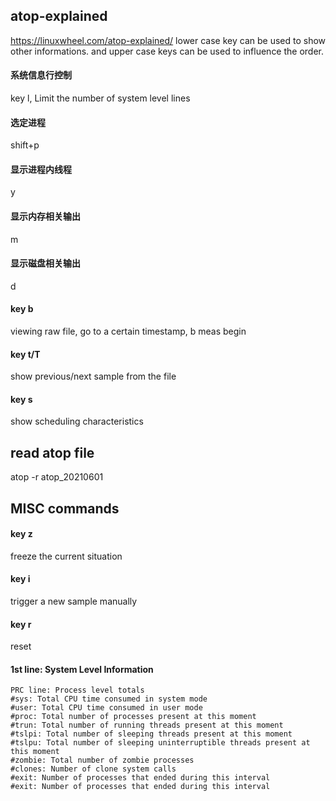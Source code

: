 ## atop-explained
https://linuxwheel.com/atop-explained/
lower case key can be used to show other informations.
and upper case keys can be used to influence the order.

#### 系统信息行控制
key l, Limit the number of system level lines

#### 选定进程
shift+p

#### 显示进程内线程
y

#### 显示内存相关输出
m

#### 显示磁盘相关输出
d

#### key b
viewing raw file, go to a certain timestamp, b meas begin

#### key t/T
show previous/next sample from the file

#### key s
show scheduling characteristics

## read atop file
atop -r atop_20210601

## MISC commands
#### key z
freeze the current situation

#### key i
trigger a new sample manually

#### key r
reset

#### 1st line: System Level Information
```
PRC line: Process level totals
#sys: Total CPU time consumed in system mode
#user: Total CPU time consumed in user mode
#proc: Total number of processes present at this moment
#trun: Total number of running threads present at this moment
#tslpi: Total number of sleeping threads present at this moment
#tslpu: Total number of sleeping uninterruptible threads present at this moment
#zombie: Total number of zombie processes
#clones: Number of clone system calls
#exit: Number of processes that ended during this interval
#exit: Number of processes that ended during this interval
```
